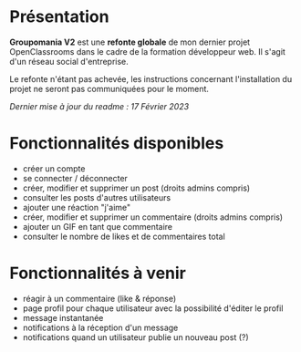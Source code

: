 # [](https://github.com/soonbtf/Groupomania-V2/edit/main/README.md#présentation)Présentation

**Groupomania V2** est une **refonte globale** de mon dernier projet OpenClassrooms dans le cadre de la formation développeur web. Il s'agit d'un réseau social d'entreprise.

Le refonte n'étant pas achevée, les instructions concernant l'installation du projet ne seront pas communiquées pour le moment.

*Dernier mise à jour du readme : 17 Février 2023*
# Fonctionnalités disponibles
-   créer un compte
-   se connecter / déconnecter
-   créer, modifier et supprimer un post (droits admins compris)
-   consulter les posts d'autres utilisateurs
-   ajouter une réaction "j'aime"
-  créer, modifier et supprimer un commentaire (droits admins compris)
- ajouter un GIF en tant que commentaire
-   consulter le nombre de likes et de commentaires total
# Fonctionnalités à venir

- réagir à un commentaire (like & réponse)
- page profil pour chaque utilisateur avec la possibilité d'éditer le profil
- message instantanée 
- notifications à la réception d'un message
- notifications quand un utilisateur publie un nouveau post (?)
